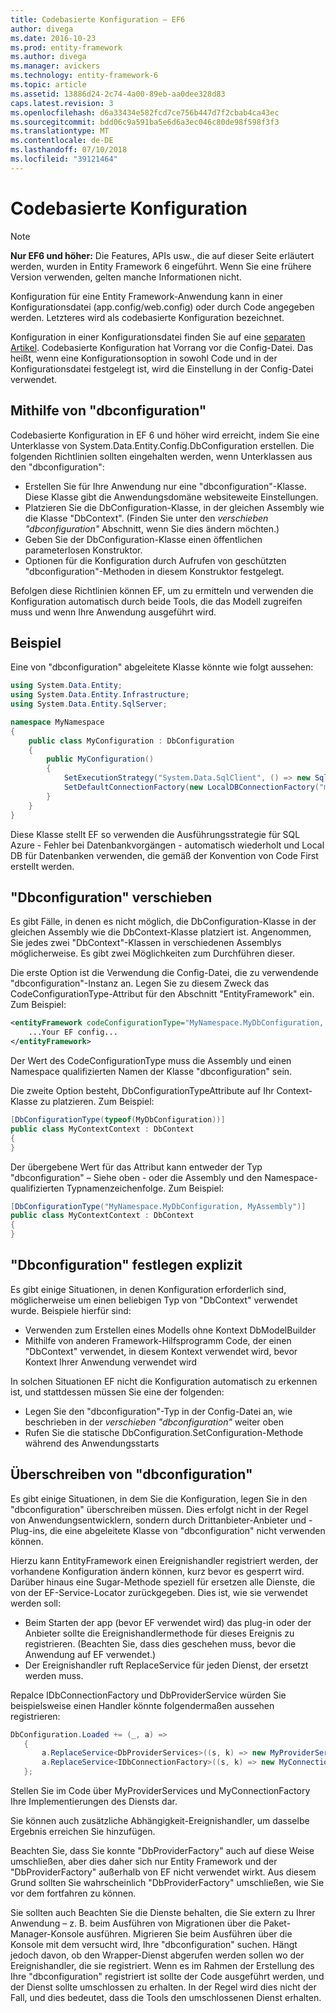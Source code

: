 ```yaml
---
title: Codebasierte Konfiguration – EF6
author: divega
ms.date: 2016-10-23
ms.prod: entity-framework
ms.author: divega
ms.manager: avickers
ms.technology: entity-framework-6
ms.topic: article
ms.assetid: 13886d24-2c74-4a00-89eb-aa0dee328d83
caps.latest.revision: 3
ms.openlocfilehash: d6a33434e582fcd7ce756b447d7f2cbab4ca43ec
ms.sourcegitcommit: bdd06c9a591ba5e6d6a3ec046c80de98f598f3f3
ms.translationtype: MT
ms.contentlocale: de-DE
ms.lasthandoff: 07/10/2018
ms.locfileid: "39121464"
---
```

# <a name="code-based-configuration"></a>Codebasierte Konfiguration
> [!NOTE]
> **Nur EF6 und höher:** Die Features, APIs usw., die auf dieser Seite erläutert werden, wurden in Entity Framework 6 eingeführt. Wenn Sie eine frühere Version verwenden, gelten manche Informationen nicht.  

Konfiguration für eine Entity Framework-Anwendung kann in einer Konfigurationsdatei (app.config/web.config) oder durch Code angegeben werden. Letzteres wird als codebasierte Konfiguration bezeichnet.  

Konfiguration in einer Konfigurationsdatei finden Sie auf eine [separaten Artikel](config-file.md). Codebasierte Konfiguration hat Vorrang vor die Config-Datei. Das heißt, wenn eine Konfigurationsoption in sowohl Code und in der Konfigurationsdatei festgelegt ist, wird die Einstellung in der Config-Datei verwendet.  

## <a name="using-dbconfiguration"></a>Mithilfe von "dbconfiguration"  

Codebasierte Konfiguration in EF 6 und höher wird erreicht, indem Sie eine Unterklasse von System.Data.Entity.Config.DbConfiguration erstellen. Die folgenden Richtlinien sollten eingehalten werden, wenn Unterklassen aus den "dbconfiguration":  

- Erstellen Sie für Ihre Anwendung nur eine "dbconfiguration"-Klasse. Diese Klasse gibt die Anwendungsdomäne websiteweite Einstellungen.  
- Platzieren Sie die DbConfiguration-Klasse, in der gleichen Assembly wie die Klasse "DbContext". (Finden Sie unter den *verschieben "dbconfiguration"* Abschnitt, wenn Sie dies ändern möchten.)  
- Geben Sie der DbConfiguration-Klasse einen öffentlichen parameterlosen Konstruktor.  
- Optionen für die Konfiguration durch Aufrufen von geschützten "dbconfiguration"-Methoden in diesem Konstruktor festgelegt.  

Befolgen diese Richtlinien können EF, um zu ermitteln und verwenden die Konfiguration automatisch durch beide Tools, die das Modell zugreifen muss und wenn Ihre Anwendung ausgeführt wird.  

## <a name="example"></a>Beispiel  

Eine von "dbconfiguration" abgeleitete Klasse könnte wie folgt aussehen:  

``` csharp
using System.Data.Entity;
using System.Data.Entity.Infrastructure;
using System.Data.Entity.SqlServer;

namespace MyNamespace
{
    public class MyConfiguration : DbConfiguration
    {
        public MyConfiguration()
        {
            SetExecutionStrategy("System.Data.SqlClient", () => new SqlAzureExecutionStrategy());
            SetDefaultConnectionFactory(new LocalDBConnectionFactory("mssqllocaldb"));
        }
    }
}
```  

Diese Klasse stellt EF so verwenden die Ausführungsstrategie für SQL Azure - Fehler bei Datenbankvorgängen - automatisch wiederholt und Local DB für Datenbanken verwenden, die gemäß der Konvention von Code First erstellt werden.  

## <a name="moving-dbconfiguration"></a>"Dbconfiguration" verschieben  

Es gibt Fälle, in denen es nicht möglich, die DbConfiguration-Klasse in der gleichen Assembly wie die DbContext-Klasse platziert ist. Angenommen, Sie jedes zwei "DbContext"-Klassen in verschiedenen Assemblys möglicherweise. Es gibt zwei Möglichkeiten zum Durchführen dieser.  

Die erste Option ist die Verwendung die Config-Datei, die zu verwendende "dbconfiguration"-Instanz an. Legen Sie zu diesem Zweck das CodeConfigurationType-Attribut für den Abschnitt "EntityFramework" ein. Zum Beispiel:  

``` xml
<entityFramework codeConfigurationType="MyNamespace.MyDbConfiguration, MyAssembly">
    ...Your EF config...
</entityFramework>
```  

Der Wert des CodeConfigurationType muss die Assembly und einen Namespace qualifizierten Namen der Klasse "dbconfiguration" sein.  

Die zweite Option besteht, DbConfigurationTypeAttribute auf Ihr Context-Klasse zu platzieren. Zum Beispiel:  

``` csharp  
[DbConfigurationType(typeof(MyDbConfiguration))]
public class MyContextContext : DbContext
{
}
```  

Der übergebene Wert für das Attribut kann entweder der Typ "dbconfiguration" – Siehe oben - oder die Assembly und den Namespace-qualifizierten Typnamenzeichenfolge. Zum Beispiel:  

``` csharp
[DbConfigurationType("MyNamespace.MyDbConfiguration, MyAssembly")]
public class MyContextContext : DbContext
{
}
```  

## <a name="setting-dbconfiguration-explicitly"></a>"Dbconfiguration" festlegen explizit  

Es gibt einige Situationen, in denen Konfiguration erforderlich sind, möglicherweise um einen beliebigen Typ von "DbContext" verwendet wurde. Beispiele hierfür sind:  

- Verwenden zum Erstellen eines Modells ohne Kontext DbModelBuilder  
- Mithilfe von anderen Framework-Hilfsprogramm Code, der einen "DbContext" verwendet, in diesem Kontext verwendet wird, bevor Kontext Ihrer Anwendung verwendet wird  

In solchen Situationen EF nicht die Konfiguration automatisch zu erkennen ist, und stattdessen müssen Sie eine der folgenden:  

- Legen Sie den "dbconfiguration"-Typ in der Config-Datei an, wie beschrieben in der *verschieben "dbconfiguration"* weiter oben
- Rufen Sie die statische DbConfiguration.SetConfiguration-Methode während des Anwendungsstarts  

## <a name="overriding-dbconfiguration"></a>Überschreiben von "dbconfiguration"  

Es gibt einige Situationen, in dem Sie die Konfiguration, legen Sie in den "dbconfiguration" überschreiben müssen. Dies erfolgt nicht in der Regel von Anwendungsentwicklern, sondern durch Drittanbieter-Anbieter und -Plug-ins, die eine abgeleitete Klasse von "dbconfiguration" nicht verwenden können.  

Hierzu kann EntityFramework einen Ereignishandler registriert werden, der vorhandene Konfiguration ändern können, kurz bevor es gesperrt wird.  Darüber hinaus eine Sugar-Methode speziell für ersetzen alle Dienste, die von der EF-Service-Locator zurückgegeben. Dies ist, wie sie verwendet werden soll:  

- Beim Starten der app (bevor EF verwendet wird) das plug-in oder der Anbieter sollte die Ereignishandlermethode für dieses Ereignis zu registrieren. (Beachten Sie, dass dies geschehen muss, bevor die Anwendung auf EF verwendet.)  
- Der Ereignishandler ruft ReplaceService für jeden Dienst, der ersetzt werden muss.  

Repalce IDbConnectionFactory und DbProviderService würden Sie beispielsweise einen Handler könnte folgendermaßen aussehen registrieren:  

``` csharp
DbConfiguration.Loaded += (_, a) =>
   {
       a.ReplaceService<DbProviderServices>((s, k) => new MyProviderServices(s));
       a.ReplaceService<IDbConnectionFactory>((s, k) => new MyConnectionFactory(s));
   };
```  

Stellen Sie im Code über MyProviderServices und MyConnectionFactory Ihre Implementierungen des Diensts dar.  

Sie können auch zusätzliche Abhängigkeit-Ereignishandler, um dasselbe Ergebnis erreichen Sie hinzufügen.  

Beachten Sie, dass Sie konnte "DbProviderFactory" auch auf diese Weise umschließen, aber dies daher sich nur Entity Framework und der "DbProviderFactory" außerhalb von EF nicht verwendet wirkt. Aus diesem Grund sollten Sie wahrscheinlich "DbProviderFactory" umschließen, wie Sie vor dem fortfahren zu können.  

Sie sollten auch Beachten Sie die Dienste behalten, die Sie extern zu Ihrer Anwendung – z. B. beim Ausführen von Migrationen über die Paket-Manager-Konsole ausführen. Migrieren Sie beim Ausführen über die Konsole mit dem versucht wird, Ihre "dbconfiguration" suchen. Hängt jedoch davon, ob den Wrapper-Dienst abgerufen werden sollen wo der Ereignishandler, die sie registriert. Wenn es im Rahmen der Erstellung des Ihre "dbconfiguration" registriert ist sollte der Code ausgeführt werden, und der Dienst sollte umschlossen zu erhalten. In der Regel wird dies nicht der Fall, und dies bedeutet, dass die Tools den umschlossenen Dienst erhalten.  
